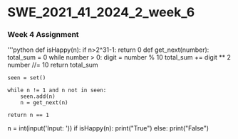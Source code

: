 # SWE_2021_41_2024_2_week_6
### Week 4 Assignment
'''python
def isHappy(n):
    if n>2^31-1:
        return 0
    def get_next(number):
        total_sum = 0
        while number > 0:
            digit = number % 10
            total_sum += digit ** 2
            number //= 10
        return total_sum

    seen = set()

    while n != 1 and n not in seen:
        seen.add(n)
        n = get_next(n)

    return n == 1


n = int(input('Input: '))
if isHappy(n):
    print("True")
else:
    print("False")

